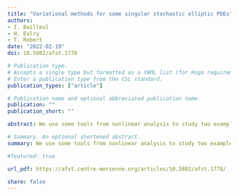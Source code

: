 ```yaml
---
title: "Variational methods for some singular stochastic elliptic PDEs"
authors:
- I. Bailleul
- H. Eulry
- T. Robert
date: "2022-02-19"
doi: 10.5802/afst.1778

# Publication type.
# Accepts a single type but formatted as a YAML list (for Hugo requirements).
# Enter a publication type from the CSL standard.
publication_types: ["article"]

# Publication name and optional abbreviated publication name.
publication: ""
publication_short: ""

abstract: We use some tools from nonlinear analysis to study two examples of singular stochastic elliptic PDEs that cannot be solved by the contraction principle or the Schauder fixed point theorem. Let {{< math >}}$\xi${{< /math >}} stand for a spatial white noise on a closed Riemannian surface S. We prove the existence of a solution to the equation {{< math >}}$(-\Delta + a)u=f(u)+\xi u${{< /math >}} with a potential {{< math>}}$ a\in L^p(S)${{< /math>}} and {{< math>}}$p>1${{< /math>}}, and {{< math>}}$f${{< /math>}} subject to growth conditions. Under an additional parity condition on {{< math>}}$f${{< /math>}} -- met for instance when {{< math>}}$f(u)=u|u|^l${{< /math>}}, with {{< math>}}$l${{< /math>}} an even innteger, we further prove that this equation has infinitely many solutions, in stark contrast with all the well-posedness results that have been proved so far for singular stochastic PDEs under a small parameter assumption. This kind of results is obtained by seeing the equation as characterizing the critical points of an energy functional based on the Anderson operator {{< math>}}$H=\Delta+\xi${{< /math>}} and by resorting to variants of the mountain pass theorem. There are however some interesting equations that cannot be characterized as the critical points of an energy functional. Such is the case of the singular Choquard-Pecard equation on T2 {{< math>}}$(−\Delta+a)u=(w\star f(u))g(u)+\xi u${{< /math>}}. One can use Ghoussoub's machinery of self-dual functionals to prove the existence of a solution to that equation as the minimum of a self-dual strongly coercive functional under proper assumptions on the coefficients {{< math>}}$a,w,f${{< /math>}} and {{< math>}}$g${{< /math>}}. 

# Summary. An optional shortened abstract.
summary: We use some tools from nonlinear analysis to study two examples of singular stochastic elliptic PDEs that cannot be solved by the contraction principle or the Schauder fixed point theorem.

#featured: true

url_pdf: https://afst.centre-mersenne.org/articles/10.5802/afst.1778/

share: false
---
```

